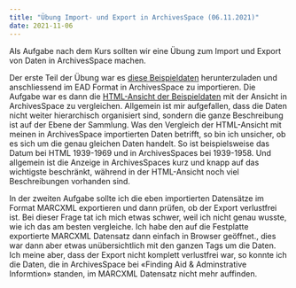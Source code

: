 ```yaml
---
title: "Übung Import- und Export in ArchivesSpace (06.11.2021)"
date: 2021-11-06
---
```

Als Aufgabe nach dem Kurs sollten wir eine Übung zum Import und Export von Daten in ArchivesSpace machen. 

Der erste Teil der Übung war es [diese Beispieldaten](https://eadiva.com/sampleEAD/syr-wayland-smith_p.xml) herunterzuladen und anschliessend im EAD Format in ArchivesSpace zu importieren. Die Aufgabe war es dann die [HTML-Ansicht der Beispieldaten](https://library.syr.edu/digital/guides/a/aaie.htm) mit der Ansicht in ArchivesSpace zu vergleichen. Allgemein ist mir aufgefallen, dass die Daten nicht weiter hierarchisch organisiert sind, sondern die ganze Beschreibung ist auf der Ebene der Sammlung. Was den Vergleich der HTML-Ansicht mit meinen in ArchivesSpace importierten Daten betrifft, so bin ich unsicher, ob es sich um die genau gleichen Daten handelt. So ist beispielsweise das Datum bei HTML 1939-1969 und in ArchivesSpaces bei 1939-1958. Und allgemein ist die Anzeige in ArchivesSpaces kurz und knapp auf das wichtigste beschränkt, während in der HTML-Ansicht noch viel Beschreibungen vorhanden sind.

In der zweiten Aufgabe sollte ich die eben importierten Datensätze im Format MARCXML exportieren und dann prüfen, ob der Export verlustfrei ist. Bei dieser Frage tat ich mich etwas schwer, weil ich nicht genau wusste, wie ich das am besten vergleiche. Ich habe den auf die Festplatte exportierte MARCXML Datensatz dann einfach in Browser geöffnet., dies war dann aber etwas unübersichtlich mit den ganzen Tags um die Daten. Ich meine aber, dass der Export nicht komplett verlustfrei war, so konnte ich die Daten, die in ArchivesSpace bei «Finding Aid & Adminstrative Informtion» standen, im MARCXML Datensatz nicht mehr auffinden.

